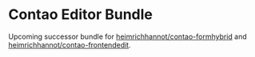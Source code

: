 # Contao Editor Bundle

Upcoming successor bundle for [heimrichhannot/contao-formhybrid](https://github.com/heimrichhannot/contao-formhybrid) and [heimrichhannot/contao-frontendedit](https://github.com/heimrichhannot/contao-frontendedit).
